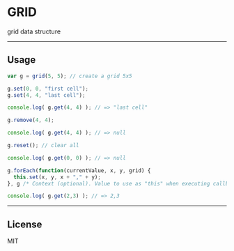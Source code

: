 # GRID

grid data structure

---------

## Usage

```js
var g = grid(5, 5); // create a grid 5x5

g.set(0, 0, "first cell");
g.set(4, 4, "last cell");

console.log( g.get(4, 4) ); // => "last cell"

g.remove(4, 4);

console.log( g.get(4, 4) ); // => null

g.reset(); // clear all

console.log( g.get(0, 0) ); // => null

g.forEach(function(currentValue, x, y, grid) {
  this.set(x, y, x + "," + y);
}, g /* Context (optional). Value to use as "this" when executing callback. */);

console.log( g.get(2,3) ); // => 2,3
```

---------

## License
MIT

